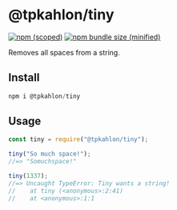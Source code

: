 # @tpkahlon/tiny

[![npm (scoped)](https://img.shields.io/npm/v/@tpkahlon/tiny.svg)](https://www.npmjs.com/package/@bamblehorse/tiny)
[![npm bundle size (minified)](https://img.shields.io/bundlephobia/min/@tpkahlon/tiny.svg)](https://www.npmjs.com/package/@tpkahlon/tiny)

Removes all spaces from a string.

## Install

```js
npm i @tpkahlon/tiny
```

## Usage

```js
const tiny = require("@tpkahlon/tiny");

tiny("So much space!");
//=> "Somuchspace!"

tiny(1337);
//=> Uncaught TypeError: Tiny wants a string!
//    at tiny (<anonymous>:2:41)
//    at <anonymous>:1:1
```
